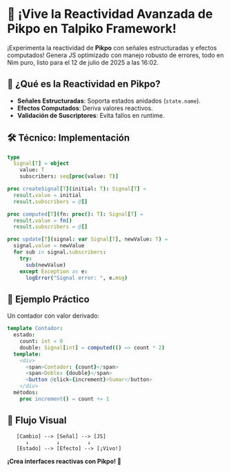 # 🔄 ¡Vive la Reactividad Avanzada de Pikpo en Talpiko Framework!

¡Experimenta la reactividad de **Pikpo** con señales estructuradas y efectos computados! Genera JS optimizado con manejo robusto de errores, todo en Nim puro, listo para el 12 de julio de 2025 a las 16:02.

## 🚀 ¿Qué es la Reactividad en Pikpo?
- **Señales Estructuradas**: Soporta estados anidados (`state.name`).
- **Efectos Computados**: Deriva valores reactivos.
- **Validación de Suscriptores**: Evita fallos en runtime.

## 🛠️ Técnico: Implementación
```nim
type
  Signal[T] = object
    value: T
    subscribers: seq[proc(value: T)]

proc createSignal[T](initial: T): Signal[T] =
  result.value = initial
  result.subscribers = @[]

proc computed[T](fn: proc(): T): Signal[T] =
  result.value = fn()
  result.subscribers = @[]

proc update[T](signal: var Signal[T], newValue: T) =
  signal.value = newValue
  for sub in signal.subscribers:
    try:
      sub(newValue)
    except Exception as e:
      logError("Signal error: ", e.msg)
```

## 🎉 Ejemplo Práctico
Un contador con valor derivado:
```nim
template Contador:
  estado:
    count: int = 0
    double: Signal[int] = computed(() => count * 2)
  template:
    <div>
      <span>Contador: {count}</span>
      <span>Doble: {double}</span>
      <button @click={increment}>Sumar</button>
    </div>
  métodos:
    proc increment() = count += 1
```

## 🎨 Flujo Visual
```
   [Cambio] --> [Señal] --> [JS]
      ↓         ↓         ↓
   [Estado] --> [Efecto] --> [¡Vivo!]
```

**¡Crea interfaces reactivas con Pikpo! 🎨**